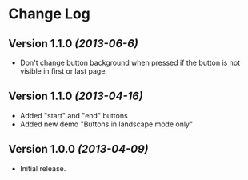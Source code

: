 Change Log
==========

Version 1.1.0 *(2013-06-6)*
---------------------------
* Don't change button background when pressed if the button is not visible in first or last page.

Version 1.1.0 *(2013-04-16)*
----------------------------
* Added "start" and "end" buttons
* Added new demo "Buttons in landscape mode only"


Version 1.0.0 *(2013-04-09)*
----------------------------
* Initial release.
